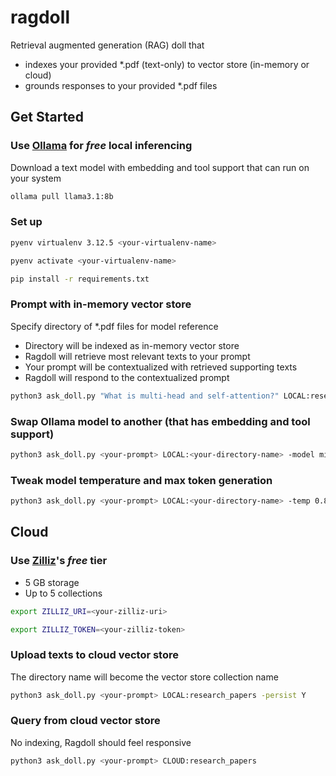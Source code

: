 # ragdoll
Retrieval augmented generation (RAG) doll that
- indexes your provided *.pdf (text-only) to vector store (in-memory or cloud)
- grounds responses to your provided *.pdf files

## Get Started

### Use [Ollama](https://github.com/ollama/ollama/blob/main/README.md#quickstart) for *free* local inferencing
Download a text model with embedding and tool support that can run on your system
```bash
ollama pull llama3.1:8b
```
### Set up
```bash
pyenv virtualenv 3.12.5 <your-virtualenv-name>
```
```bash
pyenv activate <your-virtualenv-name>
```
```bash
pip install -r requirements.txt
```

### Prompt with in-memory vector store
Specify directory of *.pdf files for model reference
- Directory will be indexed as in-memory vector store
- Ragdoll will retrieve most relevant texts to your prompt
- Your prompt will be contextualized with retrieved supporting texts
- Ragdoll will respond to the contextualized prompt
```bash
python3 ask_doll.py "What is multi-head and self-attention?" LOCAL:research_papers
```
### Swap Ollama model to another (that has embedding and tool support)
```bash
python3 ask_doll.py <your-prompt> LOCAL:<your-directory-name> -model mistral:7b
```
### Tweak model temperature and max token generation
```bash
python3 ask_doll.py <your-prompt> LOCAL:<your-directory-name> -temp 0.88 -num_pred 1024
```
## Cloud
### Use [Zilliz](https://zilliz.com/pricing)'s *free* tier
- 5 GB storage
- Up to 5 collections

```bash
export ZILLIZ_URI=<your-zilliz-uri>
```
```bash
export ZILLIZ_TOKEN=<your-zilliz-token>
```

### Upload texts to cloud vector store
The directory name will become the vector store collection name
```bash
python3 ask_doll.py <your-prompt> LOCAL:research_papers -persist Y
```
### Query from cloud vector store
No indexing, Ragdoll should feel responsive
```bash
python3 ask_doll.py <your-prompt> CLOUD:research_papers
```
